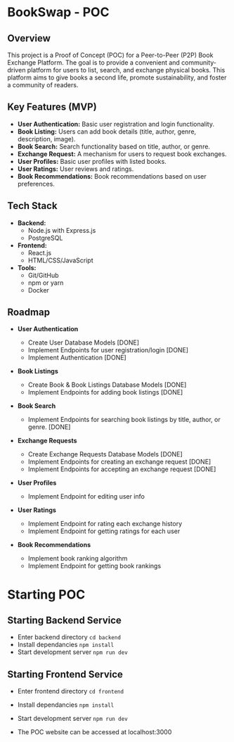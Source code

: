# BookSwap - POC

## Overview

This project is a Proof of Concept (POC) for a Peer-to-Peer (P2P) Book Exchange Platform. The goal is to provide a convenient and community-driven platform for users to list, search, and exchange physical books. This platform aims to give books a second life, promote sustainability, and foster a community of readers.

## Key Features (MVP)

* **User Authentication:** Basic user registration and login functionality.
* **Book Listing:** Users can add book details (title, author, genre, description, image).
* **Book Search:** Search functionality based on title, author, or genre.
* **Exchange Request:** A mechanism for users to request book exchanges.
* **User Profiles:** Basic user profiles with listed books.
* **User Ratings:** User reviews and ratings.
* **Book Recommendations:** Book recommendations based on user preferences.

## Tech Stack
* **Backend:**
    * Node.js with Express.js
    * PostgreSQL
* **Frontend:**
    * React.js
    * HTML/CSS/JavaScript
* **Tools:**
    * Git/GitHub
    * npm or yarn
    * Docker
 
## Roadmap
* **User Authentication**
   * Create User Database Models [DONE]
   * Implement Endpoints for user registration/login [DONE]
   * Implement Authentication [DONE]
* **Book Listings**
   * Create Book & Book Listings Database Models [DONE]
   * Implement Endpoints for adding book listings [DONE]
* **Book Search**
   * Implement Endpoints for searching book listings by title, author, or genre. [DONE]
* **Exchange Requests**
   * Create Exchange Requests Database Models [DONE]
   * Implement Endpoints for creating an exchange request [DONE]
   * Implement Endpoints for accepting an exchange request [DONE]

* **User Profiles**
   * Implement Endpoint for editing user info
* **User Ratings**
   * Implement Endpoint for rating each exchange history
   * Implement Endpoint for getting ratings for each user
* **Book Recommendations**
   * Implement book ranking algorithm
   * Implement Endpoint for getting book rankings

 # Starting POC
 ## Starting Backend Service
 * Enter backend directory `cd backend`
 * Install dependancies `npm install`
 * Start development server `npm run dev`

 ## Starting Frontend Service
 * Enter frontend directory `cd frontend`
 * Install dependancies `npm install`
 * Start development server `npm run dev`

 * The POC website can be accessed at localhost:3000

